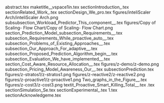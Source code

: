 abstract.tex
maketitle__vspace1in.tex
sectionIntroduction_.tex
sectionRelated_Work_.tex
sectionDesign_We_pro.tex
figures/inteliScaler Arch/inteliScaler Arch.png
subsubsection_Workload_Predictor_This_component__.tex
figures/Copy of Scaling- Flow Chart/Copy of Scaling- Flow Chart.png
section_Prediction_Model_subsection_Requirements__.tex
subsection_Requirements_While_proactive_auto__.tex
subsection_Problems_of_Existing_Approaches__.tex
subsection_Our_Approach_For_adaptive__.tex
subsection_Proposed_Prediction_Algorithm_begin__.tex
subsection_Evaluation_We_have_implemented__.tex
section_Cost_Aware_Resource_Allocation__.tex
figures/z-demo/z-demo.png
subsection_Pricing_Model_Awareness_Our__.tex
subsectionPrediction.tex
figures/z-stratos1/z-stratos1.png
figures/z-reactive2/z-reactive2.png
figures/z-proactive1/z-proactive1.png
Two_graphs_in_the_Figure__.tex
figures/z-cost3/z-cost3.png
textit_Proactive_Smart_Killing_Total__.tex
.tex
sectionSimulation_Se.tex
sectionExperimental_.tex
1.tex
sectionAcknowledgeme.tex

